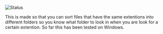 ![Status](https://img.shields.io/badge/status-active-47c219.svg)

This is made so that you can sort files that have the same extentions into different folders so you know what folder to look in when you are look for a certain extention. So far this has been tested on Windows.